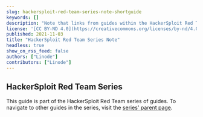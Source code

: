 ```yaml
---
slug: hackersploit-red-team-series-note-shortguide
keywords: []
description: "Note that links from guides within the HackerSploit Red Team series to the parent page for the series."
license: '[CC BY-ND 4.0](https://creativecommons.org/licenses/by-nd/4.0)'
published: 2021-11-03
title: "HackerSploit Red Team Series Note"
headless: true
show_on_rss_feed: false
authors: ["Linode"]
contributors: ["Linode"]
---
```


## HackerSploit Red Team Series

This guide is part of the HackerSploit Red Team series of guides. To navigate to other guides in the series, visit the [series' parent page](/docs/guides/hackersploit-red-team-series/).
